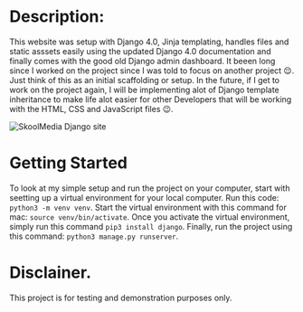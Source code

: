 # Description:
This website was setup with Django 4.0, Jinja templating, handles files and static asssets easily using the updated Django 4.0 documentation and finally comes with the good old Django admin dashboard. It beeen long since I worked on the project since I 
was told to focus on another project 😌. Just think of this as an initial scaffolding or setup. In the future, if I get to work on the project again, I will be implementing alot of Django template inheritance to make life alot easier for other Developers that will be working with the HTML, CSS and JavaScript files 😉.

![SkoolMedia Django site](https://www.dailywire.ng/wp-content/uploads/2022/11/Skoolmedia-Django-Site-1.png)


# Getting Started
To look at my simple setup and run the project on your computer, start with seetting up a virtual environment for your local computer.
Run this code: `python3 -m venv venv`. Start the virtual environment with this command for mac: `source venv/bin/activate`. Once you activate the virtual environment, simply run this command `pip3 install django`. Finally, run the project using this command: `python3 manage.py runserver`.

# Disclainer.
This project is for testing and demonstration purposes only.



